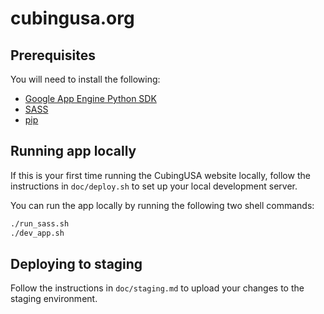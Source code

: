 # cubingusa.org

## Prerequisites

You will need to install the following:
* [Google App Engine Python SDK](https://cloud.google.com/appengine/docs/flexible/python/download)
* [SASS](http://sass-lang.com/install)
* [pip](https://pip.pypa.io/en/stable/)

## Running app locally

If this is your first time running the CubingUSA website locally, follow the instructions in `doc/deploy.sh` to set up your local development server.

You can run the app locally by running the following two shell commands:
```sh
./run_sass.sh
./dev_app.sh
```

## Deploying to staging

Follow the instructions in `doc/staging.md` to upload your changes to the staging environment.

